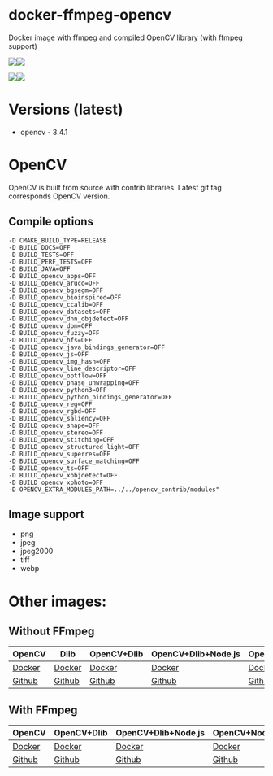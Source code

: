 # docker-ffmpeg-opencv

Docker image with ffmpeg and compiled OpenCV library (with ffmpeg support)

[![](https://images.microbadger.com/badges/version/m03geek/ffmpeg-opencv:alpine.svg)](https://microbadger.com/images/m03geek/ffmpeg-opencv:alpine "version")[![](https://images.microbadger.com/badges/image/m03geek/ffmpeg-opencv:alpine.svg)](https://microbadger.com/images/m03geek/ffmpeg-opencv:alpine "layers")

[![](https://images.microbadger.com/badges/version/m03geek/ffmpeg-opencv:stretch.svg)](https://microbadger.com/images/m03geek/ffmpeg-opencv:stretch "version")[![](https://images.microbadger.com/badges/image/m03geek/ffmpeg-opencv:stretch.svg)](https://microbadger.com/images/m03geek/ffmpeg-opencv:stretch "layers")

# Versions (latest)

* opencv - 3.4.1

# OpenCV

OpenCV is built from source with contrib libraries. Latest git tag corresponds OpenCV version.

## Compile options

```
-D CMAKE_BUILD_TYPE=RELEASE
-D BUILD_DOCS=OFF
-D BUILD_TESTS=OFF
-D BUILD_PERF_TESTS=OFF
-D BUILD_JAVA=OFF
-D BUILD_opencv_apps=OFF
-D BUILD_opencv_aruco=OFF
-D BUILD_opencv_bgsegm=OFF
-D BUILD_opencv_bioinspired=OFF
-D BUILD_opencv_ccalib=OFF
-D BUILD_opencv_datasets=OFF
-D BUILD_opencv_dnn_objdetect=OFF
-D BUILD_opencv_dpm=OFF
-D BUILD_opencv_fuzzy=OFF
-D BUILD_opencv_hfs=OFF
-D BUILD_opencv_java_bindings_generator=OFF
-D BUILD_opencv_js=OFF
-D BUILD_opencv_img_hash=OFF
-D BUILD_opencv_line_descriptor=OFF
-D BUILD_opencv_optflow=OFF
-D BUILD_opencv_phase_unwrapping=OFF
-D BUILD_opencv_python3=OFF
-D BUILD_opencv_python_bindings_generator=OFF
-D BUILD_opencv_reg=OFF
-D BUILD_opencv_rgbd=OFF
-D BUILD_opencv_saliency=OFF
-D BUILD_opencv_shape=OFF
-D BUILD_opencv_stereo=OFF
-D BUILD_opencv_stitching=OFF
-D BUILD_opencv_structured_light=OFF
-D BUILD_opencv_superres=OFF
-D BUILD_opencv_surface_matching=OFF
-D BUILD_opencv_ts=OFF
-D BUILD_opencv_xobjdetect=OFF
-D BUILD_opencv_xphoto=OFF
-D OPENCV_EXTRA_MODULES_PATH=../../opencv_contrib/modules"
```

## Image support

* png
* jpeg
* jpeg2000
* tiff
* webp

# Other images:

## Without FFmpeg

| OpenCV | Dlib | OpenCV+Dlib | OpenCV+Dlib+Node.js | OpenCV+Node.js | Dlib+Node.js |
|-|-|-|-|-|-|
| [Docker](https://hub.docker.com/r/m03geek/opencv/) | [Docker](https://hub.docker.com/r/m03geek/dlib/) | [Docker](https://hub.docker.com/r/m03geek/opencv-dlib/) | [Docker](https://hub.docker.com/r/m03geek/opencv-dlib-node/) | [Docker](https://hub.docker.com/r/m03geek/opencv-node/) | [Docker](https://hub.docker.com/r/m03geek/dlib-node/) |
| [Github](https://github.com/SkeLLLa/docker-opencv) | [Github](https://github.com/SkeLLLa/docker-dlib) | [Github](https://github.com/SkeLLLa/docker-opencv-dlib) | [Github](https://github.com/SkeLLLa/docker-opencv-dlib-node) | [Github](https://github.com/SkeLLLa/docker-opencv-node) | [Github](https://github.com/SkeLLLa/docker-dlib-node) |

## With FFmpeg

| OpenCV | OpenCV+Dlib | OpenCV+Dlib+Node.js | OpenCV+Node.js |
|-|-|-|-|
| [Docker](https://hub.docker.com/r/m03geek/ffmpeg-opencv/) | [Docker](https://hub.docker.com/r/m03geek/ffmpeg-opencv-dlib/) | [Docker](https://hub.docker.com/r/m03geek/ffmpeg-opencv-dlib-node/) | [Docker](https://hub.docker.com/r/m03geek/ffmpeg-opencv-dlib-node/) |
| [Github](https://github.com/SkeLLLa/docker-ffmpeg-opencv) | [Github](https://github.com/SkeLLLa/docker-ffmpeg-opencv) | [Github](https://github.com/SkeLLLa/docker-ffmpeg-opencv-dlib-node) | [Github](https://github.com/SkeLLLa/docker-ffmpeg-opencv-node) |